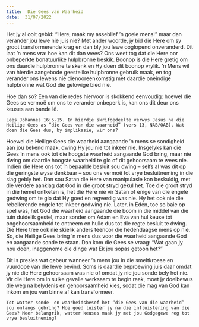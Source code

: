 ```yaml
---
title:  Die Gees van Waarheid
date:  31/07/2022
---
```


Het jy al ooit gebid: “Here, maak my asseblief ’n goeie mens!” maar dan verander jou lewe nie juis nie? Met ander woorde, jy bid die Here om sy groot transformerende krag en dan bly jou lewe ooglopend onveranderd. Dit laat ’n mens vra: hoe kan dit dan wees? Ons weet tog dat die Here oor onbeperkte bonatuurlike hulpbronne beskik. Boonop is die Here gretig om ons daardie hulpbronne te skenk en Hy doen dit boonop vrylik. ’n Mens wil van hierdie aangebode geestelike hulpbronne gebruik maak, en tog verander ons lewens nie dienooreenkomstig met daardie oneindige hulpbronne wat God die gelowige bied nie.

Hoe dan so? Een van die redes hiervoor is skokkend eenvoudig: hoewel die Gees se vermoë om ons te verander onbeperk is, kan ons dit deur ons keuses aan bande lê.

`Lees Johannes 16:5-15. In hierdie skrifgedeelte verwys Jesus na die Heilige Gees as “die Gees van die waarheid” (vers 13, NAB/OAB). Wat doen die Gees dus, by implikasie, vir ons?`

Hoewel die Heilige Gees die waarheid aangaande ’n mens se sondigheid aan jou bekend maak, dwing Hy jou nie tot inkeer nie. Insgelyks kan die Gees ’n mens ook tot die hoogste waarheid aangaande God bring, maar nie dwing om daardie hoogste waarheid te glo of dit gehoorsaam te wees nie. Indien die Here ons tot ’n bepaalde besluit sou dwing – selfs al was dit op die geringste wyse denkbaar – sou ons vermoë tot vrye besluitneming in die slag gebly het. Dan sou Satan die Here van manipulasie kon beskuldig, met die verdere aanklag dat God in die groot stryd gekul het. Toe die groot stryd in die hemel ontketen is, het die Here nie vir Satan of enige van die engele gedwing om te glo dat Hy goed en regverdig was nie. Hy het ook nie die rebellerende engele tot inkeer gedwing nie. Later, in Eden, toe so baie op spel was, het God die waarheid aangaande die boom in die middel van die tuin duidelik gestel, maar sonder om Adam en Eva van hul keuse tot ongehoorsaamheid te ontneem en hulle dus tot die regte besluit te dwing. Die Here tree ook nie skielik anders teenoor die hedendaagse mens op nie. So, die Heilige Gees bring ’n mens dus voor die waarheid aangaande God en aangaande sonde te staan. Dan kom die Gees se vraag: “Wat gaan jy nou doen, inaggenome die dinge wat Ek jou sopas getoon het?”

Dit is presies wat gebeur wanneer ’n mens jou in die smeltkroese en vuurdope van die lewe bevind. Soms is daardie beproewing juis daar omdat jy nie die Here gehoorsaam was nie of omdat jy nie jou sonde bely het nie. Vir die Here om in sulke gevalle werksaam te begin raak, moet jy doelbewus die weg na belydenis en gehoorsaamheid kies, sodat die mag van God kan inkom en jou van binne af kan transformeer.

`Tot watter sonde- en waarheidsbesef het “die Gees van die waarheid” jou onlangs gebring? Hoe goed luister jy na die influistering van die Gees? Meer belangrik, watter keuses maak jy met jou Godgegewe reg tot vrye besluitneming?`